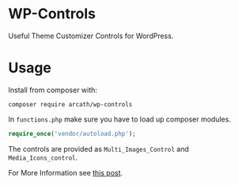 # WP-Controls

Useful Theme Customizer Controls for WordPress.

# Usage

Install from composer with:

```
composer require arcath/wp-controls
```

In `functions.php` make sure you have to load up composer modules.

```php
require_once('vendor/autoload.php');
```

The controls are provided as `Multi_Images_Control` and `Media_Icons_control`.

For More Information see [this post](https://arcath.net/2016/09/wp-controls/).
